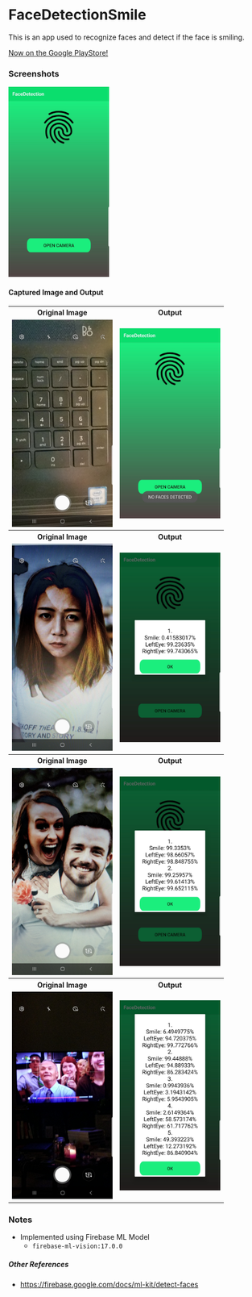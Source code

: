 # FaceDetectionSmile
This is an app used to recognize faces and detect if the face is smiling.

[Now on the Google PlayStore!](https://play.google.com/store/apps/details?id=com.adamdejans.facedetectionsmile)

### Screenshots

<td><img src="screenshots/Screenshot_20191127-171430_FaceDetection.jpg" alt="drawing" width="200"/></td>

#### Captured Image and Output
<table>
 <tr>
  <th>Original Image</th>
  <th>Output</th>
 </tr>
 <tr>
  <td><img src="screenshots/Screenshot_20191127-171508_Camera.jpg" alt="drawing" width="200"/></td>
  <td><img src="screenshots/Screenshot_20191127-173419_FaceDetection-NO_FACES_DETECTED-Toast.jpg" alt="drawing" width="200"/></td>
 </tr>
 <tr>
  <th>Original Image</th>
  <th>Output</th>
 </tr>
 <tr>
  <td><img src="screenshots/Screenshot_20191127-202420_Camera.jpg" alt="drawing" width="200"/></td>
  <td><img src="screenshots/Screenshot_20191127-202435_FaceDetection.jpg" alt="drawing" width="200"/></td>
 </tr>
  <tr>
  <th>Original Image</th>
  <th>Output</th>
 </tr>
 <tr>
  <td><img src="screenshots/Screenshot_20191127-202301_Camera.jpg" alt="drawing" width="200"/></td>
  <td><img src="screenshots/Screenshot_20191127-202318_FaceDetection.jpg" alt="drawing" width="200"/></td>
 </tr>
 <tr>
  <th>Original Image</th>
  <th>Output</th>
 </tr>
 <tr>
  <td><img src="screenshots/Screenshot_20191127-195820_Camera.jpg" alt="drawing" width="200"/></td>
  <td><img src="screenshots/Screenshot_20191127-200020_FaceDetection.jpg" alt="drawing" width="200"/></td>
 </tr>
</table>

### Notes
 - Implemented using Firebase ML Model
   - `firebase-ml-vision:17.0.0`
 
##### Other References
 - https://firebase.google.com/docs/ml-kit/detect-faces
